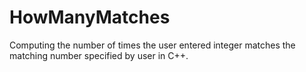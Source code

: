 # HowManyMatches
Computing the number of times the user entered integer matches the matching number specified by user in C++.
